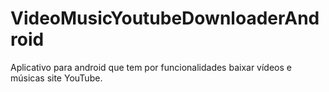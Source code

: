 # VideoMusicYoutubeDownloaderAndroid
Aplicativo para android que tem por funcionalidades baixar vídeos e músicas site YouTube.
